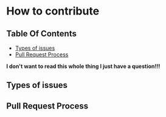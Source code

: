 # How to contribute

## Table Of Contents

* [Types of issues](#types-of-issues)
* [Pull Request Process](#pull-request-process)

**I don't want to read this whole thing I just have a question!!!**

## Types of issues

## Pull Request Process
